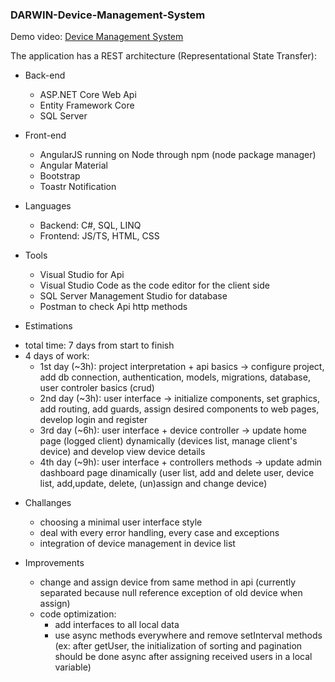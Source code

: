 ### DARWIN-Device-Management-System

Demo video: [Device Management System](https://www.youtube.com/watch?v=s-CMQloGCl8&list=PL6ntedEPd4LNxf9-jg7oqmyWHoSElMgAV&index=9)

The application has a REST architecture (Representational State Transfer):


- Back-end
  * ASP.NET Core Web Api
  * Entity Framework Core
  * SQL Server
 
 
 - Front-end
   * AngularJS running on Node through npm (node package manager)
   * Angular Material
   * Bootstrap
   * Toastr Notification
  
- Languages
  * Backend: C#, SQL, LINQ
  * Frontend: JS/TS, HTML, CSS
  
- Tools
  * Visual Studio for Api
  * Visual Studio Code as the code editor for the client side
  * SQL Server Management Studio for database
  * Postman to check Api http methods
 
 - Estimations
  * total time: 7 days from start to finish
  * 4 days of work: 
      * 1st day (~3h): project interpretation + api basics -> configure project, add db connection, authentication, models, migrations, database, user controler basics (crud)
      * 2nd day (~3h): user interface -> initialize components, set graphics, add routing, add guards, assign desired components to web pages, develop login and register
      * 3rd day (~6h): user interface + device controller -> update home page (logged client) dynamically (devices list, manage client's device) and develop view device details
      * 4th day (~9h): user interface + controllers methods -> update admin dashboard page dinamically (user list, add and delete user, device list, add,update, delete, (un)assign and change device)
 
- Challanges
  * choosing a minimal user interface style
  * deal with every error handling, every case and exceptions
  * integration of device management in device list
  
- Improvements
  *  change and assign device from same method in api (currently separated because null reference exception of old device when assign)
  *  code optimization: 
      *  add interfaces to all local data
      *  use async methods everywhere and remove setInterval methods (ex: after getUser, the initialization of sorting and pagination should be done async after assigning received users in a local variable)
